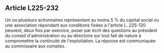 Article L225-232
----
Un ou plusieurs actionnaires représentant au moins 5 % du capital social ou une
association répondant aux conditions fixées à l'article L. 225-120 peuvent, deux
fois par exercice, poser par écrit des questions au président du conseil
d'administration ou au directoire sur tout fait de nature à compromettre la
continuité de l'exploitation. La réponse est communiquée au commissaire aux
comptes.
